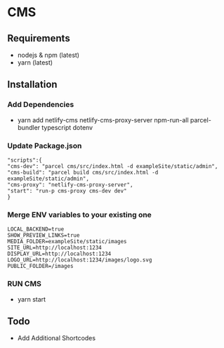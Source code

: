 # CMS

## Requirements

- nodejs & npm (latest)
- yarn (latest)

## Installation

### Add Dependencies
- yarn add netlify-cms netlify-cms-proxy-server npm-run-all parcel-bundler typescript dotenv

### Update Package.json

```
"scripts":{
"cms-dev": "parcel cms/src/index.html -d exampleSite/static/admin",
"cms-build": "parcel build cms/src/index.html -d exampleSite/static/admin",
"cms-proxy": "netlify-cms-proxy-server",
"start": "run-p cms-proxy cms-dev dev"
}
```

### Merge ENV variables to your existing one

```
LOCAL_BACKEND=true
SHOW_PREVIEW_LINKS=true
MEDIA_FOLDER=exampleSite/static/images
SITE_URL=http://localhost:1234
DISPLAY_URL=http://localhost:1234
LOGO_URL=http://localhost:1234/images/logo.svg
PUBLIC_FOLDER=/images
```
### RUN CMS

- yarn start

## Todo
- Add Additional Shortcodes
